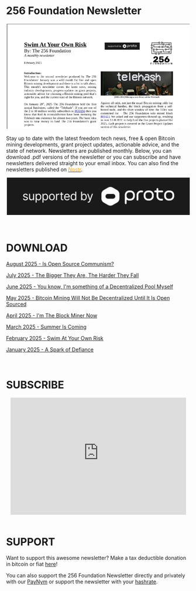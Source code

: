 # 256 Foundation Newsletter
<p align="center">
  <img width="500" src="/feb-newsletter.png">
</p>

Stay up to date with the latest freedom tech news, free & open Bitcoin mining developments, grant project updates, actionable advice, and the state of network. Newsletters are published monthly. Below, you can download .pdf versions of the newsletter or you can subscribe and have newsletters delivered straight to your email inbox. You can also find the newsletters published on <a href="https://primal.net/p/nprofile1qqs8aa03k9tw5hn7n7dhslme2xedzq0h0qrpv75dgjc3g69ppc8u6fcqy6qhv" target="_blank" rel="noopener noreferrer"><font color="orange">Nostr</font></a>.

<p align="center">
      <a href="https://proto.xyz/" target="_blank" rel="noopener noreferrer"><img width="500" src=/proto-support-ko.jpg></a>
    </p>

<br>
  
# DOWNLOAD

[August 2025 - Is Open Source Communism?](/256Foundation-Newsletter-2508_v1.pdf)

[July 2025 - The Bigger They Are, The Harder They Fall](/256Foundation-Newsletter-2507_v1.pdf)

[June 2025 - You know, I'm something of a Decentralized Pool Myself](/256Foundation-Newsletter-2506_v1.pdf)

[May 2025 - Bitcoin Mining Will Not Be Decentralized Until It Is Open Sourced](/256Foundation-Newsletter-2505_v1.pdf)

[April 2025 - I'm The Block Miner Now](/256Foundation-Newsletter-2504_v2.pdf)
    
[March 2025 - Summer Is Coming](/256Foundation-Newsletter-2503_v1.pdf)

[February 2025 - Swim At Your Own Risk](/256Foundation-Newsletter-2502_v1.pdf)

[January 2025 - A Spark of Defiance](256Foundation-Newsletter-2501_v1.pdf)
    
<br>

# SUBSCRIBE
<div class="iframe-container">
<iframe style="display:block; margin:auto; background:white;" src="https://256foundation.substack.com/embed" width="480" height="320" frameborder="0" scrolling="no"></iframe>
</div>

<br>

# SUPPORT

Want to support this awesome newsletter? Make a tax deductible donation in bitcoin or fiat [here](https://pay.zaprite.com/pl_ZRWeSGjRWG)!

You can also support the 256 Foundation Newsletter directly and privately with our [PayNym](https://paynym.rs/+appetizingadministration90) or support the newsletter with your [hashrate](https://256foundation.org/mining_links.html).
